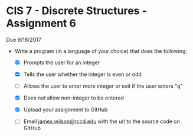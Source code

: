 # CIS 7 - Discrete Structures - Assignment 6
Due 9/18/2017

  - Write a program (in a language of your choice) that does the following:
    - [X]  Prompts the user for an integer
	- [X]  Tells the user whether the integer is even or odd
	- [ ]  Allows the user to enter more integer or exit if the user enters "q"
	- [X]  Does not allow non-integer to be entered

	- [X]  Upload your assignment to GitHub
	- [ ]  Email james.wilson@rccd.edu with the url to the source code on GitHub
